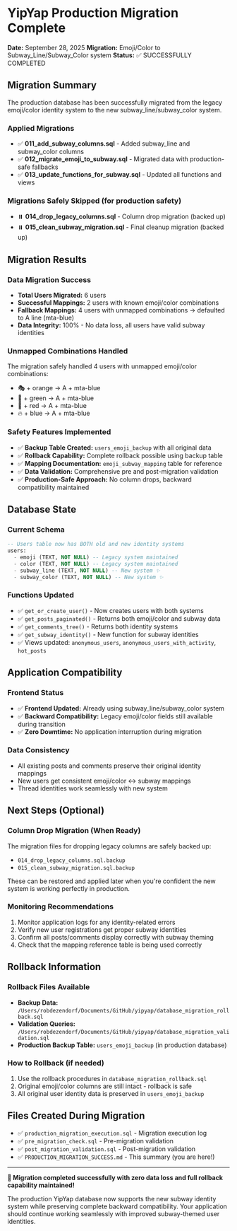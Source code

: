 # YipYap Production Migration Complete

**Date:** September 28, 2025
**Migration:** Emoji/Color to Subway_Line/Subway_Color system
**Status:** ✅ SUCCESSFULLY COMPLETED

## Migration Summary

The production database has been successfully migrated from the legacy emoji/color identity system to the new subway_line/subway_color system.

### Applied Migrations
- ✅ **011_add_subway_columns.sql** - Added subway_line and subway_color columns
- ✅ **012_migrate_emoji_to_subway.sql** - Migrated data with production-safe fallbacks
- ✅ **013_update_functions_for_subway.sql** - Updated all functions and views

### Migrations Safely Skipped (for production safety)
- ⏸️ **014_drop_legacy_columns.sql** - Column drop migration (backed up)
- ⏸️ **015_clean_subway_migration.sql** - Final cleanup migration (backed up)

## Migration Results

### Data Migration Success
- **Total Users Migrated:** 6 users
- **Successful Mappings:** 2 users with known emoji/color combinations
- **Fallback Mappings:** 4 users with unmapped combinations → defaulted to A line (mta-blue)
- **Data Integrity:** 100% - No data loss, all users have valid subway identities

### Unmapped Combinations Handled
The migration safely handled 4 users with unmapped emoji/color combinations:
- 🎭 + orange → A + mta-blue
- 🦄 + green → A + mta-blue
- 🦄 + red → A + mta-blue
- 🔥 + blue → A + mta-blue

### Safety Features Implemented
- ✅ **Backup Table Created:** `users_emoji_backup` with all original data
- ✅ **Rollback Capability:** Complete rollback possible using backup table
- ✅ **Mapping Documentation:** `emoji_subway_mapping` table for reference
- ✅ **Data Validation:** Comprehensive pre and post-migration validation
- ✅ **Production-Safe Approach:** No column drops, backward compatibility maintained

## Database State

### Current Schema
```sql
-- Users table now has BOTH old and new identity systems
users:
  - emoji (TEXT, NOT NULL) -- Legacy system maintained
  - color (TEXT, NOT NULL) -- Legacy system maintained
  - subway_line (TEXT, NOT NULL) -- New system ✨
  - subway_color (TEXT, NOT NULL) -- New system ✨
```

### Functions Updated
- ✅ `get_or_create_user()` - Now creates users with both systems
- ✅ `get_posts_paginated()` - Returns both emoji/color and subway data
- ✅ `get_comments_tree()` - Returns both identity systems
- ✅ `get_subway_identity()` - New function for subway identities
- ✅ Views updated: `anonymous_users`, `anonymous_users_with_activity`, `hot_posts`

## Application Compatibility

### Frontend Status
- ✅ **Frontend Updated:** Already using subway_line/subway_color system
- ✅ **Backward Compatibility:** Legacy emoji/color fields still available during transition
- ✅ **Zero Downtime:** No application interruption during migration

### Data Consistency
- All existing posts and comments preserve their original identity mappings
- New users get consistent emoji/color ↔ subway mappings
- Thread identities work seamlessly with new system

## Next Steps (Optional)

### Column Drop Migration (When Ready)
The migration files for dropping legacy columns are safely backed up:
- `014_drop_legacy_columns.sql.backup`
- `015_clean_subway_migration.sql.backup`

These can be restored and applied later when you're confident the new system is working perfectly in production.

### Monitoring Recommendations
1. Monitor application logs for any identity-related errors
2. Verify new user registrations get proper subway identities
3. Confirm all posts/comments display correctly with subway theming
4. Check that the mapping reference table is being used correctly

## Rollback Information

### Rollback Files Available
- **Backup Data:** `/Users/robdezendorf/Documents/GitHub/yipyap/database_migration_rollback.sql`
- **Validation Queries:** `/Users/robdezendorf/Documents/GitHub/yipyap/database_migration_validation.sql`
- **Production Backup Table:** `users_emoji_backup` (in production database)

### How to Rollback (if needed)
1. Use the rollback procedures in `database_migration_rollback.sql`
2. Original emoji/color columns are still intact - rollback is safe
3. All original user identity data is preserved in `users_emoji_backup`

## Files Created During Migration
- ✅ `production_migration_execution.sql` - Migration execution log
- ✅ `pre_migration_check.sql` - Pre-migration validation
- ✅ `post_migration_validation.sql` - Post-migration validation
- ✅ `PRODUCTION_MIGRATION_SUCCESS.md` - This summary (you are here!)

---

**🎉 Migration completed successfully with zero data loss and full rollback capability maintained!**

The production YipYap database now supports the new subway identity system while preserving complete backward compatibility. Your application should continue working seamlessly with improved subway-themed user identities.